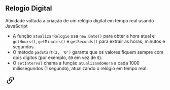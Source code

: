 ## Relogio Digital
Atividade voltada a criação de um relógio digital em tempo real usando JavaScript

- A função `atualizarRelogio` usa `new Date()` para obter a hora atual e `getHours()`, `getMinutes()` e `getSeconds()` para extrair as horas, minutos e segundos.
- O método `padStart(2, '0')` garante que os valores fiquem sempre com dois dígitos (por exemplo, `09` em vez de `9`).
- O `setInterval` chama a função `atualizandoHora` a cada 1000 milissegundos (1 segundo), atualizando o relógio em tempo real.

<img src="img/link-45deg.svg">